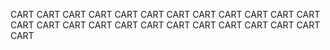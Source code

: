 CART
CART
CART
CART
CART
CART
CART
CART
CART
CART
CART
CART
CART
CART
CART
CART
CART
CART
CART
CART
CART
CART
CART
CART
CART